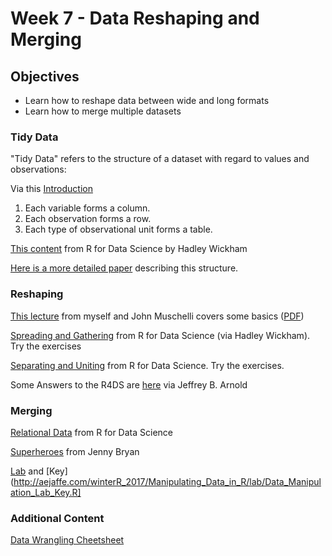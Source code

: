 # Week 7 - Data Reshaping and Merging

## Objectives

- Learn how to reshape data between wide and long formats
- Learn how to merge multiple datasets

### Tidy Data

"Tidy Data" refers to the structure of a dataset with regard to values and observations:

Via this [Introduction](https://cran.r-project.org/web/packages/tidyr/vignettes/tidy-data.html)

1. Each variable forms a column.
2. Each observation forms a row.
3. Each type of observational unit forms a table.

[This content](http://r4ds.had.co.nz/tidy-data.html#tidy-data-1) from R for Data Science by Hadley Wickham

[Here is a more detailed paper](http://vita.had.co.nz/papers/tidy-data.pdf) describing this structure.

### Reshaping

[This lecture](http://aejaffe.com/winterR_2017/Manipulating_Data_in_R/lecture/Manipulating_Data_in_R.html) from myself and John Muschelli covers some basics ([PDF](http://aejaffe.com/winterR_2017/Manipulating_Data_in_R/lecture/Manipulating_Data_in_R.html))

[Spreading and Gathering](http://r4ds.had.co.nz/tidy-data.html#spreading-and-gathering) from R for Data Science (via Hadley Wickham). Try the exercises

[Separating and Uniting](http://r4ds.had.co.nz/tidy-data.html#separating-and-uniting) from R for Data Science. Try the exercises.

Some Answers to the R4DS are [here](https://jrnold.github.io/e4qf/) via Jeffrey B. Arnold


### Merging

[Relational Data](http://r4ds.had.co.nz/relational-data.html#introduction-7) from R for Data Science

[Superheroes](http://stat545.com/bit001_dplyr-cheatsheet.html) from Jenny Bryan

[Lab](http://aejaffe.com/winterR_2017/Manipulating_Data_in_R/lab/Data_Manipulation_Lab.R) and [Key](http://aejaffe.com/winterR_2017/Manipulating_Data_in_R/lab/Data_Manipulation_Lab_Key.R]

### Additional Content

[Data Wrangling Cheetsheet](https://www.rstudio.com/wp-content/uploads/2015/02/data-wrangling-cheatsheet.pdf)